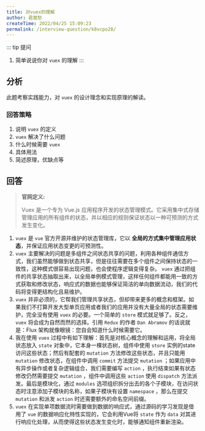 ```yaml
---
title: 对vuex的理解
author: 君莫愁
createTime: 2022/04/25 15:09:23
permalink: /interview-question/k8vcpo28/
---
```


::: tip 提问
1. 简单说说你对 `vuex` 的理解
:::

## 分析

此题考察实践能力，对 `vuex` 的设计理念和实现原理的解读。

### 回答策略

1. 说明 `vuex` 的定义
2. `vuex` 解决了什么问题
3. 什么时候需要 `vuex`
4. 具体用法
5. 简述原理，优缺点等

## 回答

> __官网定义:__
> 
> Vuex 是一个专为 Vue.js 应用程序开发的状态管理模式。它采用集中式存储管理应用的所有组件的状态，并以相应的规则保证状态以一种可预测的方式发生变化。

1. `vuex` 是 `vue` 官方开源并维护的状态管理库，它以 __全局的方式集中管理应用状态__，并保证应用状态变更的可预测性。
2. `vuex` 主要解决的问题是多组件之间状态共享的问题，利用各种组件通信方式，我们虽然能够做到状态共享，但是往往需要在多个组件之间保持状态的一致性，这种模式很容易出现问题，也会使程序逻辑变得复杂。 `vuex` 通过把组件的共享状态抽取出来，以全局单例模式管理，这样任何组件都能用一致的方式获取和修改状态，响应式的数据也能够保证简洁的单向数据流动，我们的代码将变得更结构化且易维护。
3. `vuex` 并非必须的，它帮我们管理共享状态，但却带来更多的概念和框架。如果我们不打算开发大型单页应用或者我们的应用并没有大量全局的状态需要维护，完全没有使用 `vuex` 的必要。一个简单的 `store` 模式就足够了。反之， `vuex` 将会成为自然而然的选择。引用 `Redux` 的作者 `Dan Abramov` 的话说就是：Flux 架构就像眼镜：您自会知道什么时候需要它。
4. 我在使用 `vuex` 过程中有如下理解：首先是对核心概念的理解和运用，将全局状态放入 `state` 对象中，它本身一棵状态树，组件中使用 `store` 实例的state访问这些状态；然后有配套的 `mutation` 方法修改这些状态，并且只能用 `mutation` 修改状态，在组件中调用 `commit` 方法提交 `mutation` ；如果应用中有异步操作或者复杂逻辑组合，我们需要编写 `action` ，执行结束如果有状态修改仍然需要提交 `mutation` ，组件中调用这些 `action` 使用 `dispatch` 方法派发。最后是模块化，通过 `modules` 选项组织拆分出去的各个子模块，在访问状态时注意添加子模块的名称，如果子模块有设置 `namespace` ，那么在提交 `mutation` 和派发 `action` 时还需要额外的命名空间前缀。
5. `vuex` 在实现单项数据流时需要做到数据的响应式，通过源码的学习发现是借用了 `vue` 的数据响应化特性实现的，它会利用Vue将 `state` 作为 `data` 对其进行响应化处理，从而使得这些状态发生变化时，能够通知组件重新渲染。
